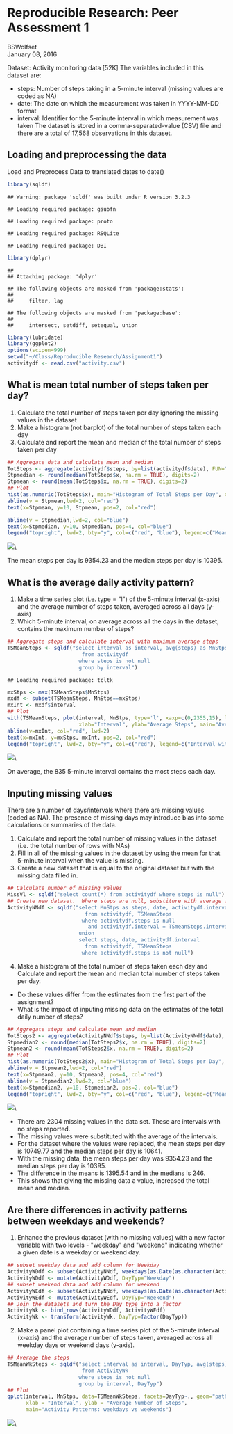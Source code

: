 # Reproducible Research: Peer Assessment 1
BSWolfset  
January 08, 2016  

Dataset: Activity monitoring data [52K]
The variables included in this dataset are:
     
- steps: Number of steps taking in a 5-minute interval (missing values are coded as NA)
- date: The date on which the measurement was taken in YYYY-MM-DD format
- interval: Identifier for the 5-minute interval in which measurement was taken
The dataset is stored in a comma-separated-value (CSV) file and there are a total of 17,568 observations in this dataset.

## Loading and preprocessing the data
Load and Preprocess Data to translated dates to date()

```r
library(sqldf)
```

```
## Warning: package 'sqldf' was built under R version 3.2.3
```

```
## Loading required package: gsubfn
```

```
## Loading required package: proto
```

```
## Loading required package: RSQLite
```

```
## Loading required package: DBI
```

```r
library(dplyr)
```

```
## 
## Attaching package: 'dplyr'
```

```
## The following objects are masked from 'package:stats':
## 
##     filter, lag
```

```
## The following objects are masked from 'package:base':
## 
##     intersect, setdiff, setequal, union
```

```r
library(lubridate)
library(ggplot2)
options(scipen=999)
setwd("~/Class/Reproducible Research/Assignment1")
activitydf <- read.csv("activity.csv")
```

## What is mean total number of steps taken per day?
1. Calculate the total number of steps taken per day ignoring the missing values in the dataset
2. Make a histogram (not barplot) of the total number of steps taken each day
3. Calculate and report the mean and median of the total number of steps taken per day


```r
## Aggregate data and calculate mean and median
TotSteps <- aggregate(activitydf$steps, by=list(activitydf$date), FUN="sum", na.rm=TRUE)
Stpmedian <- round(median(TotSteps$x, na.rm = TRUE), digits=2)
Stpmean <- round(mean(TotSteps$x, na.rm = TRUE), digits=2)
## Plot
hist(as.numeric(TotSteps$x), main="Histogram of Total Steps per Day", xlab="Total Steps per Day", breaks=22)
abline(v = Stpmean,lwd=2, col="red")
text(x=Stpmean, y=10, Stpmean, pos=2, col="red")

abline(v = Stpmedian,lwd=2, col="blue")
text(x=Stpmedian, y=10, Stpmedian, pos=4, col="blue")
legend("topright", lwd=2, bty="y", col=c("red", "blue"), legend=c("Mean", "Median"))
```

![](PA1_template_files/figure-html/unnamed-chunk-2-1.png)\

The mean steps per day is 9354.23 and the median steps per day is 10395.

## What is the average daily activity pattern?
1. Make a time series plot (i.e. type = "l") of the 5-minute interval (x-axis) and the average number of steps taken, averaged across all days (y-axis)
2. Which 5-minute interval, on average across all the days in the dataset, contains the maximum number of steps?

```r
## Aggregate steps and calculate interval with maximum average steps
TSMeanSteps <- sqldf("select interval as interval, avg(steps) as MnStps
                        from activitydf
                       where steps is not null
                       group by interval")
```

```
## Loading required package: tcltk
```

```r
mxStps <- max(TSMeanSteps$MnStps)
mxdf <- subset(TSMeanSteps, MnStps==mxStps)
mxInt <- mxdf$interval
## Plot
with(TSMeanSteps, plot(interval, MnStps, type='l', xaxp=c(0,2355,15), las=3,
                       xlab="Interval", ylab="Average Steps", main="Average Steps per Interval"))
abline(v=mxInt, col="red", lwd=2)
text(x=mxInt, y=mxStps, mxInt, pos=2, col="red")
legend("topright", lwd=2, bty="y", col=c("red"), legend=c("Interval with Max Steps"))
```

![](PA1_template_files/figure-html/unnamed-chunk-3-1.png)\

On average, the 835 5-minute interval contains the most steps each day.

## Inputing missing values
There are a number of days/intervals where there are missing values (coded as NA). The presence of missing days may introduce bias into some calculations or summaries of the data.
1. Calculate and report the total number of missing values in the dataset (i.e. the total number of rows with NAs)
2. Fill in all of the missing values in the dataset by using the mean for that 5-minute interval when the value is missing.
3. Create a new dataset that is equal to the original dataset but with the missing data filled in.


```r
## Calculate number of missing values
MissVl <- sqldf("select count(*) from activitydf where steps is null")
## Create new dataset.  Where steps are null, substiture with average from the interval
ActivityNNdf <- sqldf("select MnStps as steps, date, activitydf.interval as interval
                         from activitydf, TSMeanSteps
                        where activitydf.steps is null
                          and activitydf.interval = TSmeanSteps.interval
                       union
                       select steps, date, activitydf.interval
                         from activitydf, TSMeanSteps
                        where activitydf.steps is not null")
```

4. Make a histogram of the total number of steps taken each day and Calculate and report the mean and median total number of steps taken per day.
- Do these values differ from the estimates from the first part of the assignment?
- What is the impact of inputing missing data on the estimates of the total daily number of steps?


```r
## Aggregate steps and calculate mean and median
TotSteps2 <- aggregate(ActivityNNdf$steps, by=list(ActivityNNdf$date), FUN="sum", na.rm=TRUE)
Stpmedian2 <- round(median(TotSteps2$x, na.rm = TRUE), digits=2)
Stpmean2 <- round(mean(TotSteps2$x, na.rm = TRUE), digits=2)
## Plot
hist(as.numeric(TotSteps2$x), main="Histogram of Total Steps per Day", xlab="Total Steps per Day", breaks=22)
abline(v = Stpmean2,lwd=2, col="red")
text(x=Stpmean2, y=10, Stpmean2, pos=4, col="red")
abline(v = Stpmedian2,lwd=2, col="blue")
text(x=Stpmedian2, y=10, Stpmedian2, pos=2, col="blue")
legend("topright", lwd=2, bty="y", col=c("red", "blue"), legend=c("Mean", "Median"))
```

![](PA1_template_files/figure-html/unnamed-chunk-5-1.png)\


- There are 2304 missing values in the data set.  These are intervals with no steps reported.
- The missing values were substituted with the average of the intervals.
- For the dataset where the values were replaced, the mean steps per day is 10749.77 and the median steps per day is 10641.
- With the missing data, the mean steps per day was 9354.23 and the median steps per day is 10395.
- The difference in the means is 1395.54 and in the medians is 246.
- This shows that giving the missing data a value, increased the total mean and median.

## Are there differences in activity patterns between weekdays and weekends?
1. Enhance the previous dataset (with no missing values) with a new factor variable with two levels - "weekday" and "weekend" indicating whether a given date is a weekday or weekend day.


```r
## subset weekday data and add column for Weekday
ActivityWDdf <- subset(ActivityNNdf, weekdays(as.Date(as.character(ActivityNNdf$date), "%Y-%m-%d"),abbreviate = TRUE) %in% c('Mon','Tue','Wed', 'Thu', 'Fri'))
ActivityWDdf <- mutate(ActivityWDdf, DayTyp="Weekday")
## subset weekend data and add column for weekend
ActivityWEdf <- subset(ActivityNNdf, weekdays(as.Date(as.character(ActivityNNdf$date), "%Y-%m-%d"),abbreviate = TRUE) %in% c('Sat','Sun'))
ActivityWEdf <- mutate(ActivityWEdf, DayTyp="Weekend")
## Join the datasets and turn the Day type into a factor
ActivityWk <- bind_rows(ActivityWDdf, ActivityWEdf)
ActivityWk <- transform(ActivityWk, DayTyp=factor(DayTyp))
```

2. Make a panel plot containing a time series plot of the 5-minute interval (x-axis) and the average number of steps taken, averaged across all weekday days or weekend days (y-axis).


```r
## Average the steps
TSMeanWkSteps <- sqldf("select interval as interval, DayTyp, avg(steps) as MnStps
                        from ActivityWk
                       where steps is not null
                       group by interval, DayTyp")
## Plot
qplot(interval, MnStps, data=TSMeanWkSteps, facets=DayTyp~., geom="path",
      xlab = "Interval", ylab = "Average Number of Steps",
      main="Activity Patterns: weekdays vs weekends") 
```

![](PA1_template_files/figure-html/unnamed-chunk-7-1.png)\
